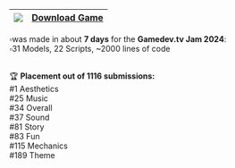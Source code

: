 | <img src="https://img.shields.io/badge/Itch.io-FA5C5C?style=for-the-badge&logo=itchdotio&logoColor=white" />                     | [Download Game](https://jonasthn.itch.io/no-sale-today)   |
| -------------------------------------------------------------------------------------------------------------------------------- | --------------------------------------------------------- |

▫️was made in about **7 days** for the **Gamedev.tv Jam 2024**: <br/>
▫️31 Models, 22 Scripts, ~2000 lines of code <br/> <br/>

:trophy: **Placement out of 1116 submissions:** <br/>
#1 Aesthetics <br/>
#25 Music <br/>
#34 Overall <br/>
#37 Sound <br/>
#81 Story <br/>
#83 Fun <br/>
#115 Mechanics <br/>
#189 Theme <br/>
